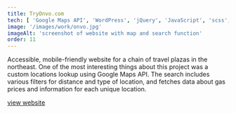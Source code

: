 ```yaml
---
title: TryOnvo.com
tech: [ 'Google Maps API', 'WordPress', 'jQuery', 'JavaScript', 'scss', 'HTML/CSS' ]
image: '/images/work/onvo.jpg'
imageAlt: 'screenshot of website with map and search function'
order: 11
---
```


Accessible, mobile-friendly website for a chain of travel plazas in the northeast. One of the most interesting things about this project was a custom locations lookup using Google Maps API.  The search includes various filters for distance and type of location, and fetches data about gas prices and information for each unique location.

[view website](https://tryonvo.com/locations/)